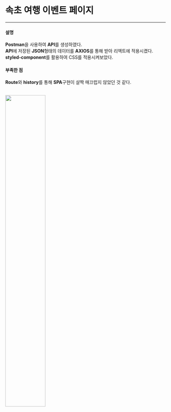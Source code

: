 # 속초 여행 이벤트 페이지
<hr>
<h4>설명</h4>
<b>Postman</b>을 사용하여 <b>API</b>를 생성하였다. <br>
<b>API</b>에 저장된 <b>JSON</b>형태의 데이터를 <b>AXIOS</b>를 통해 받아 리액트에 적용시켰다.<br>
<b>styled-component</b>를 활용하여 CSS를 적용시켜보았다.<br>
<h4>부족한 점</h4>
<b>Route</b>와 <b>history</b>를 통해 <b>SPA</b>구현이 살짝 매끄럽지 않았던 것 같다.


<br><img width=50% src="https://user-images.githubusercontent.com/73030613/139589231-096780ec-367c-485e-b25f-9b0056e0f599.gif">
